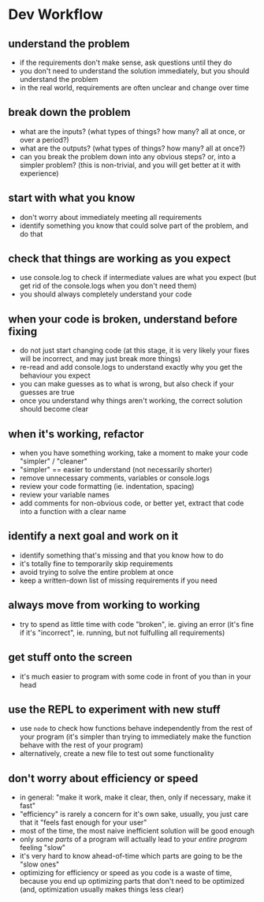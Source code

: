 # Dev Workflow


## understand the problem

  - if the requirements don't make sense, ask questions until they do
  - you don't need to understand the solution immediately, but you should understand the problem
  - in the real world, requirements are often unclear and change over time


## break down the problem

  - what are the inputs? (what types of things? how many? all at once, or over a period?)
  - what are the outputs? (what types of things? how many? all at once?)
  - can you break the problem down into any obvious steps? or, into a simpler problem?
    (this is non-trivial, and you will get better at it with experience)


## start with what you know

  - don't worry about immediately meeting all requirements
  - identify something you know that could solve part of the problem, and do that


## check that things are working as you expect
 
 - use console.log to check if intermediate values are what you expect
   (but get rid of the console.logs when you don't need them)
 - you should always completely understand your code


## when your code is broken, understand before fixing

  - do not just start changing code
    (at this stage, it is very likely your fixes will be incorrect, and may just break more things)
  - re-read and add console.logs to understand exactly why you get the behaviour you expect
  - you can make guesses as to what is wrong, but also check if your guesses are true
  - once you understand why things aren't working, the correct solution should become clear


## when it's working, refactor 

  - when you have something working, take a moment to make your code "simpler" / "cleaner"
  - "simpler" == easier to understand (not necessarily shorter)
  - remove unnecessary comments, variables or console.logs
  - review your code formatting (ie. indentation, spacing)
  - review your variable names
  - add comments for non-obvious code, or better yet, extract that code into a function with a clear name 


## identify a next goal and work on it

  - identify something that's missing and that you know how to do
  - it's totally fine to temporarily skip requirements
  - avoid trying to solve the entire problem at once
  - keep a written-down list of missing requirements if you need


## always move from working to working

 - try to spend as little time with code "broken", ie. giving an error
   (it's fine if it's "incorrect", ie. running, but not fulfulling all requirements)


## get stuff onto the screen

 - it's much easier to program with some code in front of you than in your head


## use the REPL to experiment with new stuff

  - use `node` to check how functions behave independently from the rest of your program
    (it's simpler than trying to immediately make the function behave with the rest of your program)
  - alternatively, create a new file to test out some functionality


## don't worry about efficiency or speed

  - in general: "make it work, make it clear, then, only if necessary, make it fast"
  - "efficiency" is rarely a concern for it's own sake, usually, you just care that it "feels fast enough for your user"
  - most of the time, the most naive inefficient solution will be good enough
  - only *some parts* of a program will actually lead to your *entire program* feeling "slow"
  - it's very hard to know ahead-of-time which parts are going to be the "slow ones"
  - optimizing for efficiency or speed as you code is a waste of time, because you end up optimizing parts that don't need to be optimized (and, optimization usually makes things less clear)
